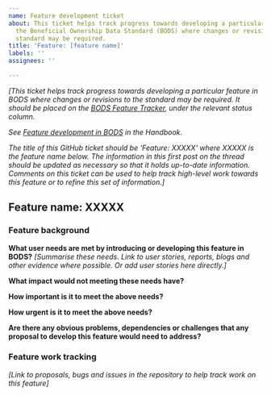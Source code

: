 ```yaml
---
name: Feature development ticket
about: This ticket helps track progress towards developing a particular feature in
  the Beneficial Ownership Data Standard (BODS) where changes or revisions to the
  standard may be required.
title: 'Feature: [feature name]'
labels: ''
assignees: ''

---
```


_[This ticket helps track progress towards developing a particular feature in BODS where changes or revisions to the standard may be required. It should be placed on the [BODS Feature Tracker](https://github.com/openownership/data-standard/projects/4), under the relevant status column._

_See [Feature development in BODS](https://openownership.github.io/bods-dev-handbook/feature_development.html) in the Handbook._

_The title of this GitHub ticket should be 'Feature: XXXXX' where XXXXX is the feature name below. The information in this first post on the thread should be updated as necessary so that it holds up-to-date information. Comments on this ticket can be used to help track high-level work towards this feature or to refine this set of information.]_

## Feature name: **XXXXX**

### Feature background

**What user needs are met by introducing or developing this feature in BODS?** _[Summarise these needs. Link to user stories, reports, blogs and other evidence where possible. Or add user stories here directly.]_


**What impact would not meeting these needs have?**


**How important is it to meet the above needs?**


**How urgent is it to meet the above needs?**


**Are there any obvious problems, dependencies or challenges that any proposal to develop this feature would need to address?**


### Feature work tracking

_[Link to proposals, bugs and issues in the repository to help track work on this feature]_
